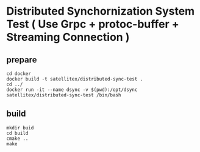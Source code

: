 # Distributed Synchornization System Test ( Use Grpc + protoc-buffer + Streaming Connection )

## prepare
```
cd docker
docker build -t satellitex/distributed-sync-test .
cd ../
docker run -it --name dsync -v $(pwd):/opt/dsync satellitex/distributed-sync-test /bin/bash
```


## build
```
mkdir buid
cd build
cmake ..
make
```